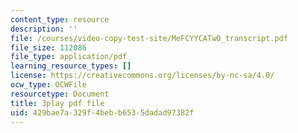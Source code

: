 ```yaml
---
content_type: resource
description: ''
file: /courses/video-copy-test-site/MeFCYYCATw0_transcript.pdf
file_size: 112086
file_type: application/pdf
learning_resource_types: []
license: https://creativecommons.org/licenses/by-nc-sa/4.0/
ocw_type: OCWFile
resourcetype: Document
title: 3play pdf file
uid: 429bae7a-329f-4beb-b653-5dadad97382f
---
```


